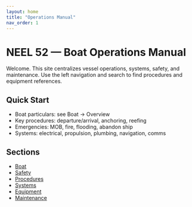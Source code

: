 ```yaml
---
layout: home
title: "Operations Manual"
nav_order: 1
---
```


# NEEL 52 — Boat Operations Manual

Welcome. This site centralizes vessel operations, systems, safety, and maintenance. Use the left navigation and search to find procedures and equipment references.

## Quick Start

- Boat particulars: see Boat → Overview
- Key procedures: departure/arrival, anchoring, reefing
- Emergencies: MOB, fire, flooding, abandon ship
- Systems: electrical, propulsion, plumbing, navigation, comms

## Sections

- [Boat](./boat/overview.md)
- [Safety](./safety/overview.md)
- [Procedures](./procedures/overview.md)
- [Systems](./systems/overview.md)
- [Equipment](./equipment/README.md)
- [Maintenance](./maintenance/overview.md)

